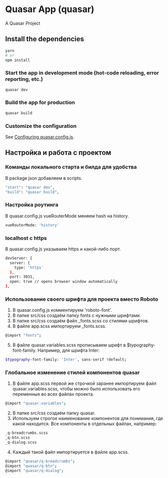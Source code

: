 # Quasar App (quasar)

A Quasar Project

## Install the dependencies
```bash
yarn
# or
npm install
```

### Start the app in development mode (hot-code reloading, error reporting, etc.)
```bash
quasar dev
```


### Build the app for production
```bash
quasar build
```

### Customize the configuration
See [Configuring quasar.config.js](https://v2.quasar.dev/quasar-cli-webpack/quasar-config-js).

## Настройка и работа с проектом

### Команды локального старта и билда для удобства
В package.json добавляем в scripts.
```bash
"start": "quasar dev",
"build": "quasar build",
```

### Настройка роутинга
В quasar.config.js vueRouterMode меняем hash на history.
```bash
vueRouterMode: 'history'
```

### localhost с https
В quasar.config.js указываем https и какой-либо порт.
```bash
devServer: {
  server: {
    type: 'https'
  },
  port: 3031,
  open: true // opens browser window automatically
},
```

### Использование своего шрифта для проекта вместо Roboto
1. В quasar.config.js комментируем 'roboto-font'.
2. В папке src/css создаём папку fonts с нужными шрифтами.
3. В папке src/css создаём файл _fonts.scss со стилями шрифтов.
4. В файле app.scss импортируем _fonts.scss.
```bash
@import "fonts";
```
5. В файле quasar.variables.scss прописываем шрифт в $typography-font-family. Например, для шрифта Inter:
```bash
$typography-font-family: 'Inter', sans-serif !default;
```

### Глобальное изменение стилей компонентов quasar
1. В файле app.scss первой же строчкой заранее импортируем файл quasar.variables.scss, чтобы можно было использовать его переменные во всех файлах проекта.
```bash
@import "quasar.variables";
```
2. В папке src/css создаём папку quasar.
3. Используем строгое наименование компонентов для понимания, где какой находится. Все компоненты в отдельных файлах, например:
```bash
_q-breadcrumbs.scss
_q-btn.scss
_q-dialog.scss
```
4. Каждый такой файл импортируется в файле app.scss.
```bash
@import "quasar/q-breadcrumbs";
@import "quasar/q-btn";
@import "quasar/q-dialog";
```
